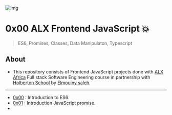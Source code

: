 
![img](https://assets.imaginablefutures.com/media/images/ALX_Logo.max-200x150.png)

# 0x00 ALX Frontend JavaScript 💥

> ES6, Promises, Classes, Data Manipulaton, Typescript

## About

- This repository consists of Frontend JavaScript projects done with [ALX Africa](https://www.alxafrica.com/) Full stack Software Engineering course in partnership with [Holberton School](https://www.holbertonschool.com/) by [Elmouiny saleh](https://github.com/Elmouinysaleh).

---

- [0x00](./0x00-ES6_basic) : Introduction to ES6.
- [0x01](./0x01-ES6_promise) : Introduction JavaScript promise.
- 
